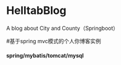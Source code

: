 # HelltabBlog
A blog about City and County（Springboot）

#基于spring mvc模式的个人你博客实例
  <h4>spring/mybatis/tomcat/mysql
  <br>
  
  
  
  
  
  
  
